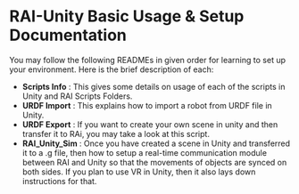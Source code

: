 # RAI-Unity Basic Usage & Setup Documentation
You may follow the following READMEs in given order for learning to set up your environment. Here is the brief description of each:
- **Scripts Info** : This gives some details on usage of each of the scripts in Unity and RAI Scripts Folders.
- **URDF Import** : This explains how to import a robot from URDF file in Unity.
- **URDF Export** : If you want to create your own scene in unity and then transfer it to RAi, you may take a look at this script.
- **RAI_Unity_Sim** : Once you have created a scene in Unity and transferred it to a .g file, then how to setup a real-time communication module between RAI and Unity so that the movements of objects are synced on both sides. If you plan to use VR in Unity, then it also lays down instructions for that. 
